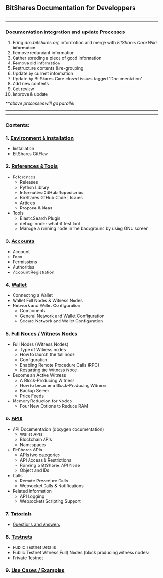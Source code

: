 ## BitShares Documentation for Developpers

***
***
### Documentation Integration and update Processes
1. Bring _doc.bitshares.org_ information and merge with _BitShares Core Wiki_ information
2. Remove redundant information 
3. Gather spreding a piece of good information 
4. Remove old information
5. Restructure contents & re-grouping
6. Update by current information
7. Update by BitShares Core closed issues tagged  'Documentation'
8. Add new contents
9. Get review
10. Improve & update

_**above processes will go parallel_

***
***

### Contents:


### 1. [Environment & Installation ](/developers/installation#1-environment--installation)
   - Installation
   - BitShares GitFlow    

### 2. [References & Tools](/developers/references_tools#references--tools)
   - References
      - Releases
      - Python Library
      - Informative GitHub Repositories
      - BirShares GitHub Code | Issues
      - Articles
      - Propose & ideas
   - Tools
      - ElasticSearch Plugin
      - debug_node : what-if test tool
      - Manage a running node in the background by using GNU screen
   
### 3. [Accounts](/developers/accounts#accounts)
   - Account
   - Fees
   - Permissions
   - Authorities
   - Account Registration

### 4. [Wallet](/developers/wallet#wallet)
   - Connecting a Wallet
   - Wallet Full Nodes & Witness Nodes
   - Network and Wallet Configuration
      - Components
      - General Network and Wallet Configuration
      - Secure Network and Wallet Configuration

### 5. [Full Nodes / Witness Nodes](/developers/full-witness_nodes#full-node--witness-node)
   - Full Nodes (Witness Nodes)
      - Type of Witness nodes
      - How to launch the full node
      - Configuration
      - Enabling Remote Procedure Calls (RPC)
      - Restarting the Witness Node
   - Become an Active Witness
      - A Block-Producing Witness
      - How to become a Block-Producing Witness
      - Backup Server
      - Price Feeds
   - Memory Reduction for Nodes
      - Four New Options to Reduce RAM
      
### 6. [APIs](/developers/apis#apis)
   - API Documentation (doxygen documentation)
      - Wallet APIs
      - Blockchain APIs
      - Namespaces
   -  BitShares APIs
      - APIs two categories
      - API Access & Restrictions
      - Running a BitShares API Node
      - Object and IDs
   - Calls
      - Remote Procedure Calls
      - Websocket Calls & Notifications
   - Related Information
      - API Logging
      - Websockets Scripting Support
   
### 7. [Tutorials](/developers/7_tutorials/Readme.md#7-tutorials)
- [Questions and Answers](/developers/7_tutorials/QA.md#questions)

### 8. [Testnets](/developers/testnets#testnets)
- Public Testnet Details
- Public Testnet Witness(Full) Nodes (block producing witness nodes) 
- Private Testnet

### 9. [Use Cases / Examples](/developers/use_cases#use-cases--examples)

   


